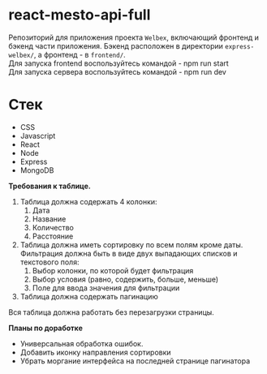 # react-mesto-api-full
Репозиторий для приложения проекта `Welbex`, включающий фронтенд и бэкенд части приложения. Бэкенд расположен в директории `express-welbex/`, а фронтенд - в `frontend/`.  
Для запуска frontend воспользуйтесь командой - npm run start  
Для запуска сервера воспользуйтесь командой - npm run dev  


# Стек
- CSS
- Javascript
- React
- Node
- Express
- MongoDB

**Требования к таблице.**

1. Таблица должна содержать 4 колонки:
    1) Дата
    2) Название
    3) Количество
    4) Расстояние
2. Таблица должна иметь сортировку по всем полям кроме даты. Фильтрация должна быть в виде двух выпадающих списков и текстового поля:
    1) Выбор колонки, по которой будет фильтрация
    2) Выбор условия (равно, содержить, больше, меньше)
    3) Поле для ввода значения для фильтрации
3. Таблица должна содержать пагинацию

Вся таблица должна работать без перезагрузки страницы.

**Планы по доработке**
- Универсальная обработка ошибок.
- Добавить иконку направления сортировки
- Убрать моргание интерфейса на последней странице пагинатора

